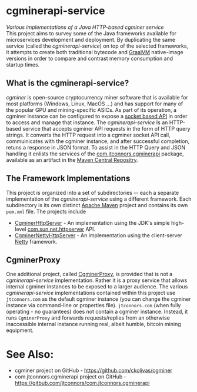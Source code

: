 # cgminerapi-service
*Various implementations of a Java HTTP-based cgminer service*  
This project aims to survey some of the Java frameworks available for microservices development and deployment.  By
duplicating the same service (called the *cgminerapi-service*) on top of the selected frameworks,
it attempts to create both traditional bytecode and [GraalVM](https://www.graalvm.org/) native-image versions
in order to compare and contrast memory consumption and startup times.
## What is the cgminerapi-service?
*cgminer* is open-source cryptocurrency miner software that is available for most platforms (Windows, Linux, MacOS ...)
and has support for many of the popular GPU and mining-specific ASICs.  As part of its operation,
a cgminer instance can be configured to expose a
[socket based API](https://github.com/ckolivas/cgminer/blob/v4.10.0/API-README) in order to
access and manage that instance.  The *cgminerapi-service* Is an HTTP-based service that accepts
cgminer API requests in the form of HTTP query strings.  It converts the HTTP request into a cgminer socket API call,
commuinicates with the cgminer instance, and after successful completion, retuns a response in JSON format.  To assist
in the HTTP Query and JSON handling it enlists the services of the
[com.jtconnors.cgminerapi](https://github.com/jtconnors/com.jtconnors.cgminerapi) package, available as an artifact in
the [Maven Central Repositry](https://mvnrepository.com/artifact/com.jtconnors/com.jtconnors.cgminerapi).
## The Framework Implementations
This project is organized into a set of subdirectories -- each a separate implementation of the *cgminerapi-service*
using a different framework. Each subdirectory is its
own distinct [Apache Maven](https://maven.apache.org/) project and contains its own ```pom.xml``` file.  The projects include
- [CgminerHttpServer](CgminerHttpServer) - An implementation using the JDK's simple high-level [com.sun.net.httpserver](https://docs.oracle.com/javase/8/docs/jre/api/net/httpserver/spec/com/sun/net/httpserver/package-summary.html) API.
- [CgminerNettyHttpServer](CgminerNettyHttpServer) - An implementation using the client-server [Netty](https://netty.io) framework.
## CgminerProxy
One additional project, called [CgminerProxy](CgminerProxy), is provided that is not a *cgminerapi-service* implementation.
Rather it is a proxy service that allows internal cgminer instances to be exposed to a larger audience.
The various *cgminerapi-service* implementations contained within this project use ```jtconnors.com``` as the default cgminer instance
(you can change the cgminer instance via command-line or properties file). ```jtconnors.com```
(when fully operating - no guarantees) does not contain a cgminer instance.  Instead, it runs ```CgminerProxy```
and forwards requests/replies from an otherwise inaccessible internal instance running real, albeit humble, bitcoin mining equipment.
# See Also:
- cgminer project on GitHub - https://github.com/ckolivas/cgminer
- com.jtconnors.cgminerapi project on GitHub - https://gitbub.com/jtconnors/com.jtconnors.cgminerapi
